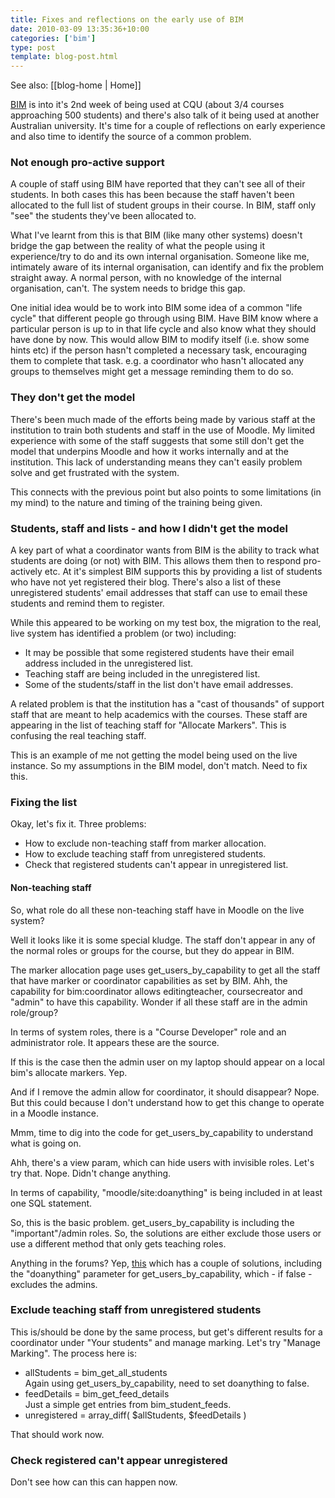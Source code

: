 ```yaml
---
title: Fixes and reflections on the early use of BIM
date: 2010-03-09 13:35:36+10:00
categories: ['bim']
type: post
template: blog-post.html
---
```


See also: [[blog-home | Home]]

[BIM](/blog2/research/bam-blog-aggregation-management/) is into it's 2nd week of being used at CQU (about 3/4 courses approaching 500 students) and there's also talk of it being used at another Australian university. It's time for a couple of reflections on early experience and also time to identify the source of a common problem.

### Not enough pro-active support

A couple of staff using BIM have reported that they can't see all of their students. In both cases this has been because the staff haven't been allocated to the full list of student groups in their course. In BIM, staff only "see" the students they've been allocated to.

What I've learnt from this is that BIM (like many other systems) doesn't bridge the gap between the reality of what the people using it experience/try to do and its own internal organisation. Someone like me, intimately aware of its internal organisation, can identify and fix the problem straight away. A normal person, with no knowledge of the internal organisation, can't. The system needs to bridge this gap.

One initial idea would be to work into BIM some idea of a common "life cycle" that different people go through using BIM. Have BIM know where a particular person is up to in that life cycle and also know what they should have done by now. This would allow BIM to modify itself (i.e. show some hints etc) if the person hasn't completed a necessary task, encouraging them to complete that task. e.g. a coordinator who hasn't allocated any groups to themselves might get a message reminding them to do so.

### They don't get the model

There's been much made of the efforts being made by various staff at the institution to train both students and staff in the use of Moodle. My limited experience with some of the staff suggests that some still don't get the model that underpins Moodle and how it works internally and at the institution. This lack of understanding means they can't easily problem solve and get frustrated with the system.

This connects with the previous point but also points to some limitations (in my mind) to the nature and timing of the training being given.

### Students, staff and lists - and how I didn't get the model

A key part of what a coordinator wants from BIM is the ability to track what students are doing (or not) with BIM. This allows them then to respond pro-actively etc. At it's simplest BIM supports this by providing a list of students who have not yet registered their blog. There's also a list of these unregistered students' email addresses that staff can use to email these students and remind them to register.

While this appeared to be working on my test box, the migration to the real, live system has identified a problem (or two) including:

- It may be possible that some registered students have their email address included in the unregistered list.
- Teaching staff are being included in the unregistered list.
- Some of the students/staff in the list don't have email addresses.

A related problem is that the institution has a "cast of thousands" of support staff that are meant to help academics with the courses. These staff are appearing in the list of teaching staff for "Allocate Markers". This is confusing the real teaching staff.

This is an example of me not getting the model being used on the live instance. So my assumptions in the BIM model, don't match. Need to fix this.

### Fixing the list

Okay, let's fix it. Three problems:

- How to exclude non-teaching staff from marker allocation.
- How to exclude teaching staff from unregistered students.
- Check that registered students can't appear in unregistered list.

#### Non-teaching staff

So, what role do all these non-teaching staff have in Moodle on the live system?

Well it looks like it is some special kludge. The staff don't appear in any of the normal roles or groups for the course, but they do appear in BIM.

The marker allocation page uses get\_users\_by\_capability to get all the staff that have marker or coordinator capabilities as set by BIM. Ahh, the capability for bim:coordinator allows editingteacher, coursecreator and "admin" to have this capability. Wonder if all these staff are in the admin role/group?

In terms of system roles, there is a "Course Developer" role and an administrator role. It appears these are the source.

If this is the case then the admin user on my laptop should appear on a local bim's allocate markers. Yep.

And if I remove the admin allow for coordinator, it should disappear? Nope. But this could because I don't understand how to get this change to operate in a Moodle instance.

Mmm, time to dig into the code for get\_users\_by\_capability to understand what is going on.

Ahh, there's a view param, which can hide users with invisible roles. Let's try that. Nope. Didn't change anything.

In terms of capability, "moodle/site:doanything" is being included in at least one SQL statement.

So, this is the basic problem. get\_users\_by\_capability is including the "important"/admin roles. So, the solutions are either exclude those users or use a different method that only gets teaching roles.

Anything in the forums? Yep, [this](http://moodle.org/mod/forum/discuss.php?d=115636) which has a couple of solutions, including the "doanything" parameter for get\_users\_by\_capability, which - if false - excludes the admins.

### Exclude teaching staff from unregistered students

This is/should be done by the same process, but get's different results for a coordinator under "Your students" and manage marking. Let's try "Manage Marking". The process here is:

- allStudents = bim\_get\_all\_students  
    Again using get\_users\_by\_capability, need to set doanything to false.
- feedDetails = bim\_get\_feed\_details  
    Just a simple get entries from bim\_student\_feeds.
- unregistered = array\_diff( $allStudents, $feedDetails )

That should work now.

### Check registered can't appear unregistered

Don't see how can this can happen now.
